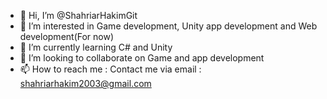 - 👋 Hi, I’m @ShahriarHakimGit
- 👀 I’m interested in Game development, Unity app development and Web development(For now)
- 🌱 I’m currently learning C# and Unity
- 💞️ I’m looking to collaborate on Game and app development
- 📫 How to reach me : Contact me via email : shahriarhakim2003@gmail.com

